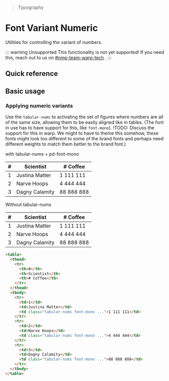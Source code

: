 > Typography

# Font Variant Numeric
Utilities for controlling the variant of numbers.

::: warning Unsupported
This functionality is not yet supported! If you need this, reach out to us on [#nmp-team-warp-tech](https://sch-chat.slack.com/archives/C04LG5UTCTT) .
:::

## Quick reference

<qr-table />

## Basic usage
### Applying numeric variants
Use the `tabular-nums` to activating the set of figures where numbers are all of the same size, allowing them to be easily aligned like in tables. (The font in use has to have support for this, like `font-mono`). !TODO: Discuss the support for this in warp. We might to have to theme this somehow, these fonts might look too different to some of the brand fonts and perhaps need different weights to match them better to the brand font.)

<container>
  <span class="pd-font-medium pd-text-sm pd-text-slate-500 pd-font-mono dark:pd-text-slate-400">with tabular-nums + pd-font-mono</span>
  <table class="border-collapse table! w-full border-y pd-border-slate-400 dark:pd-border-slate-500 pd-bg-white dark:pd-bg-slate-800 pd-text-sm">
    <thead class="pd-bg-slate-50 dark:pd-bg-slate-700">
      <tr>
        <th class="border first:border-l-0 last:border-r-0 pd-border-slate-300 dark:pd-border-slate-600 pd-font-semibold px-16 py-8 pd-text-slate-900 dark:pd-text-slate-200 text-right">#</th>
        <th class="border first:border-l-0 last:border-r-0 pd-border-slate-300 dark:pd-border-slate-600 pd-font-semibold px-16 py-8 pd-text-slate-900 dark:pd-text-slate-200 text-left">Scientist</th>
        <th class="border first:border-l-0 last:border-r-0 pd-border-slate-300 dark:pd-border-slate-600 pd-font-semibold px-16 py-8 pd-text-slate-900 dark:pd-text-slate-200 !text-right"># Coffee</th>
      </tr>
    </thead>
    <tbody>
      <tr>
        <td class="border first:border-l-0 last:border-r-0 pd-border-slate-300 dark:pd-border-slate-700 px-4 py-4 pd-text-slate-500 dark:pd-text-slate-400">1</td>
        <td class="border first:border-l-0 last:border-r-0 pd-border-slate-300 dark:pd-border-slate-700 px-4 py-4 pd-text-slate-500 dark:pd-text-slate-400">Justina Matter</td>
        <td class="border first:border-l-0 last:border-r-0 pd-border-slate-300 dark:pd-border-slate-700 px-4 py-4 pd-text-slate-500 dark:pd-text-slate-400 text-right tabular-nums pd-font-mono">1 111 111</td>
      </tr>
      <tr>
        <td class="border first:border-l-0 last:border-r-0 pd-border-slate-300 dark:pd-border-slate-700 px-4 py-4 pd-text-slate-500 dark:pd-text-slate-400">2</td>
        <td class="border first:border-l-0 last:border-r-0 pd-border-slate-300 dark:pd-border-slate-700 px-4 py-4 pd-text-slate-500 dark:pd-text-slate-400">Narve Hoops</td>
        <td class="border first:border-l-0 last:border-r-0 pd-border-slate-300 dark:pd-border-slate-700 px-4 py-4 pd-text-slate-500 dark:pd-text-slate-400 text-right tabular-nums pd-font-mono">4 444 444</td>
      </tr>
      <tr>
        <td class="border first:border-l-0 last:border-r-0 pd-border-slate-300 dark:pd-border-slate-700 px-4 py-4 pd-text-slate-500 dark:pd-text-slate-400">3</td>
        <td class="border first:border-l-0 last:border-r-0 pd-border-slate-300 dark:pd-border-slate-700 px-4 py-4 pd-text-slate-500 dark:pd-text-slate-400">Dagny Calamity</td>
        <td class="border first:border-l-0 last:border-r-0 pd-border-slate-300 dark:pd-border-slate-700 px-4 py-4 pd-text-slate-500 dark:pd-text-slate-400 text-right tabular-nums pd-font-mono">88 888 888</td>
      </tr>
    </tbody>
  </table>
  <span class="pd-font-medium pd-text-sm pd-text-slate-500 pd-font-mono dark:pd-text-slate-400">Without tabular-nums</span>
  <table class="border-collapse table! w-full border-y pd-border-slate-400 dark:pd-border-slate-500 pd-bg-white dark:pd-bg-slate-800 pd-text-sm">
    <thead class="pd-bg-slate-50 dark:pd-bg-slate-700">
      <tr>
        <th class="border first:border-l-0 last:border-r-0 pd-border-slate-300 dark:pd-border-slate-600 pd-font-semibold px-16 py-8 pd-text-slate-900 dark:pd-text-slate-200 text-right">#</th>
        <th class="border first:border-l-0 last:border-r-0 pd-border-slate-300 dark:pd-border-slate-600 pd-font-semibold px-16 py-8 pd-text-slate-900 dark:pd-text-slate-200 text-left">Scientist</th>
        <th class="border first:border-l-0 last:border-r-0 pd-border-slate-300 dark:pd-border-slate-600 pd-font-semibold px-16 py-8 pd-text-slate-900 dark:pd-text-slate-200 !text-right"># Coffee</th>
      </tr>
    </thead>
    <tbody>
      <tr>
        <td class="border first:border-l-0 last:border-r-0 pd-border-slate-300 dark:pd-border-slate-700 px-4 py-4 pd-text-slate-500 dark:pd-text-slate-400">1</td>
        <td class="border first:border-l-0 last:border-r-0 pd-border-slate-300 dark:pd-border-slate-700 px-4 py-4 pd-text-slate-500 dark:pd-text-slate-400">Justina Matter</td>
        <td class="border first:border-l-0 last:border-r-0 pd-border-slate-300 dark:pd-border-slate-700 px-4 py-4 pd-text-slate-500 dark:pd-text-slate-400 text-right">1 111 111</td>
      </tr>
      <tr>
        <td class="border first:border-l-0 last:border-r-0 pd-border-slate-300 dark:pd-border-slate-700 px-4 py-4 pd-text-slate-500 dark:pd-text-slate-400">2</td>
        <td class="border first:border-l-0 last:border-r-0 pd-border-slate-300 dark:pd-border-slate-700 px-4 py-4 pd-text-slate-500 dark:pd-text-slate-400">Narve Hoops</td>
        <td class="border first:border-l-0 last:border-r-0 pd-border-slate-300 dark:pd-border-slate-700 px-4 py-4 pd-text-slate-500 dark:pd-text-slate-400 text-right">4 444 444</td>
      </tr>
      <tr>
        <td class="border first:border-l-0 last:border-r-0 pd-border-slate-300 dark:pd-border-slate-700 px-4 py-4 pd-text-slate-500 dark:pd-text-slate-400">3</td>
        <td class="border first:border-l-0 last:border-r-0 pd-border-slate-300 dark:pd-border-slate-700 px-4 py-4 pd-text-slate-500 dark:pd-text-slate-400">Dagny Calamity</td>
        <td class="border first:border-l-0 last:border-r-0 pd-border-slate-300 dark:pd-border-slate-700 px-4 py-4 pd-text-slate-500 dark:pd-text-slate-400 text-right">88 888 888</td>
      </tr>
    </tbody>
  </table>
</container>

```html
<table>
  <thead>
    <tr>
      <th>#</th>
      <th>Scientist</th>
      <th># Coffee</th>
    </tr>
  </thead>
  <tbody>
    <tr>
      <td>1</td>
      <td>Justina Matter</td>
      <td class="tabular-nums font-mono ...">1 111 111</td>
    </tr>
    <tr>
      <td>2</td>
      <td>Narve Hoops</td>
      <td class="tabular-nums font-mono ...">4 444 444</td>
    </tr>
    <tr>
      <td>3</td>
      <td>Dagny Calamity</td>
      <td class="tabular-nums font-mono ...">88 888 888</td>
    </tr>
  </tbody>
</table>
```
